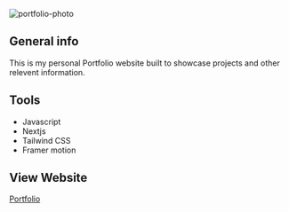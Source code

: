 ![portfolio-photo](https://github.com/Valentine-chinedu/portfolio/assets/65251662/e937e71a-ce4b-4af6-a547-4d73aac4477f)


## General info
This is my personal Portfolio website built to showcase projects and other relevent information.

## Tools

- Javascript
- Nextjs
- Tailwind CSS
- Framer motion

## View Website

[Portfolio](https://www.nedu.dev/) 





